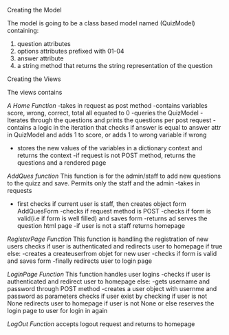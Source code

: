Creating the Model

The model is going to be a class based model named (QuizModel) containing:
1. question attributes
2. options attributes prefixed with 01-04
3. answer attribute
4. a string method that returns the string representation of the question

Creating the Views

The views contains

*A Home Function*
-takes in request as post method
-contains variables
    score, wrong, correct, total all equated to 0
-queries the QuizModel
-Iterates through the questions and prints the questions per post request
-contains a logic in the iteration that checks if answer is equal to answer attr in QuizModel and adds 1 to score, or adds 1 to wrong variable if wrong
- stores the new values of the variables in a dictionary context
and returns the context
-if request is not POST method,
    returns the questions and a rendered page

*AddQues function*
This function is for the admin/staff to add new questions to the quizz and save.
Permits only the staff and the admin
-takes in requests
- first checks if current user is staff,
    then creates object form AddQuesForm
    -checks if request method is POST
    -checks if form is valid(i.e if form is well filled) and saves form
    -returns ad serves the question html page
-if user is not a staff returns homepage

*RegisterPage Function*
This function is handling the registration of new users
checks if user is authenticated and redirects user to homepage if true
else:
    -creates a createuserfrom objet for new user
    -checks if form is valid and saves form
    -finally redirects user to login page

*LoginPage Function*
This function handles user logins
-checks if user is authenticated and redirect user to homepage
else:
    -gets username and password through POST method
    -creates a user object with usernme and password as parameters
    checks if user exist by checking if user is not None
    redirects user to homepage if user is not None
    or else reserves the login page to user for login in again

*LogOut Function*
accepts logout request and returns to homepage